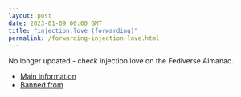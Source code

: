 ```yaml
---
layout: post
date: 2023-01-09 00:00 GMT
title: "injection.love (forwarding)"
permalink: /forwarding-injection-love.html
---
```


No longer updated - check injection.love on the Fediverse Almanac.

* [Main information](https://www.fediversealmanac.com/api/v1/instances/injection.love)
* [Banned from](https://www.fediversealmanac.com/api/v1/instances/injection.love/banned_from)

